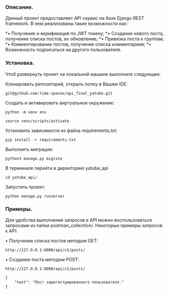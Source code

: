 ### Описание.

Данный проект предоставляет API сервис на базе Django REST framework. В нем реализованы такие возможности как:

*• Получение и верификация по JWT токену;
*• Создание нового поста, получение списка постов, их обновление;
*• Привязка поста к группам;
*• Комментирование постов, получение списка комментариев;
*• Возможность подписаться на другого пользователя.

### Установка.

Чтоб развернуть проект на локальной машине выполните следующее:

Клонировать репозиторий, открыть попку в Вашем IDE:

```
git@github.com:time-spacex/api_final_yatube.git
```

Cоздать и активировать виртуальное окружение:

```
python -m venv env
```
```
source venv/scripts/activate
```

Установить зависимости из файла requirements.txt:

```
pip install -r requirements.txt
```

Выполнить миграции:

```
python3 manage.py migrate
```

В терминале перейти в директорию yatube_api

```
cd yatube_api/
```

Запустить проект:

```
python manage.py runserver
```

### Примеры.

Для удобства выполнения запросов к API можно воспользоваться запросами из папки postman_collection/. Некоторые примеры запросов к API:

• Получение списка постов методом GET:

```
http://127.0.0.1:8000/api/v1/posts/
```

• Создание поста методом POST:

```
http://127.0.0.1:8000/api/v1/posts/

{
    "text": "Пост зарегистрированного пользователя."
}
```
